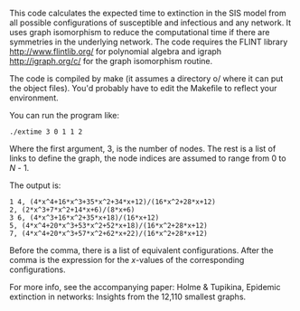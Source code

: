This code calculates the expected time to extinction in the SIS model from all possible configurations of susceptible and infectious and any network. It uses graph isomorphism to reduce the computational time if there are symmetries in the underlying network. The code requires the FLINT library http://www.flintlib.org/ for polynomial algebra and igraph http://igraph.org/c/ for the graph isomorphism routine.

The code is compiled by make (it assumes a directory o/ where it can put the object files). You'd probably have to edit the Makefile to reflect your environment.

You can run the program like:

`./extime 3 0 1 1 2`

Where the first argument, 3, is the number of nodes. The rest is a list of links to define the graph, the node indices are assumed to range from 0 to _N_ - 1.

The output is:

```
1 4, (4*x^4+16*x^3+35*x^2+34*x+12)/(16*x^2+28*x+12)
2, (2*x^3+7*x^2+14*x+6)/(8*x+6)
3 6, (4*x^3+16*x^2+35*x+18)/(16*x+12)
5, (4*x^4+20*x^3+53*x^2+52*x+18)/(16*x^2+28*x+12)
7, (4*x^4+20*x^3+57*x^2+62*x+22)/(16*x^2+28*x+12)
```

Before the comma, there is a list of equivalent configurations. After the comma is the expression for the _x_-values of the corresponding configurations.

For more info, see the accompanying paper: Holme & Tupikina, Epidemic extinction in networks: Insights from the 12,110 smallest graphs.
